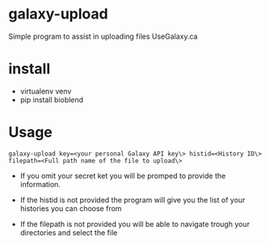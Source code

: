 # galaxy-upload
Simple program to assist in uploading files UseGalaxy.ca

# install
- virtualenv venv
- pip install bioblend

# Usage
```
galaxy-upload key=<your personal Galaxy API key\> histid=<History ID\> filepath=<Full path name of the file to upload\>
```

- If you omit your secret ket you will be promped to provide the information. 

- If the histid is not provided the program will give you the list of your histories you can choose from

- If the filepath is not provided you will be able to navigate trough your directories and select the file
